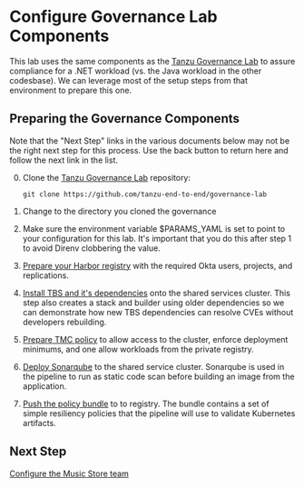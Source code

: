# Configure Governance Lab Components

This lab uses the same components as the [Tanzu Governance Lab](https://github.com/tanzu-end-to-end/governance-lab)
to assure compliance for a .NET workload (vs. the Java workload in the
other codesbase). We can leverage most of the setup steps from that 
environment to prepare this one.

## Preparing the Governance Components

Note that the "Next Step" links in the various documents below may not be
the right next step for this process. Use the back button to return here and
follow the next link in the list.

0. Clone the [Tanzu Governance Lab](https://github.com/tanzu-end-to-end/governance-lab) 
repository:
   ```
   git clone https://github.com/tanzu-end-to-end/governance-lab
   ```

1. Change to the directory you cloned the governance 

2. Make sure the environment variable $PARAMS_YAML is set to point to your 
   configuration for this lab. It's important that you do this after step 1
   to avoid Direnv clobbering the value.

3. [Prepare your Harbor registry](https://github.com/tanzu-end-to-end/governance-lab/blob/main/docs/02-prepare-registry.md) with the required 
   Okta users, projects, and replications.

4. [Install TBS and it's dependencies](https://github.com/tanzu-end-to-end/governance-lab/blob/main/docs/03-install-tbs.md) onto the shared 
   services cluster. This step also creates a stack and builder using older 
   dependencies so we can demonstrate how new TBS dependencies can resolve CVEs without 
   developers rebuilding.

5. [Prepare TMC policy](https://github.com/tanzu-end-to-end/governance-lab/blob/main/docs/05-prepare-tmc-policy.md) to allow access to the cluster, 
   enforce deployment minimums, and one allow workloads from the private registry.

6. [Deploy Sonarqube](https://github.com/tanzu-end-to-end/governance-lab/blob/main/docs/06-deploy-sonarqube.md) to the shared service cluster. 
   Sonarqube is used in the pipeline to run as static code scan before building an 
   image from the application.

7. [Push the policy bundle](https://github.com/tanzu-end-to-end/governance-lab/blob/main/docs/07-push-policy-bundle.md) to to registry. The bundle
   contains a set of simple resiliency policies that the pipeline will use to
   validate Kubernetes artifacts.

## Next Step

[Configure the Music Store team](03-setup-team.md)
